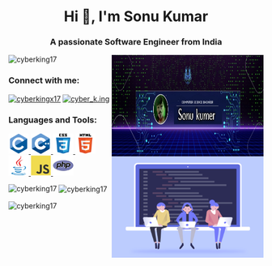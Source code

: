 <h1 align="center">Hi 👋, I'm Sonu Kumar</h1>
<h3 align="center">A passionate Software Engineer from India</h3>

<img align="right"  alt="coding" width="300" height="200" src="20250409_143934.jpg">


<img align="right"  alt="coding" width="300" height="200" src="aa.png.gif">

<p align="left"> <img src="https://komarev.com/ghpvc/?username=cyberking17&label=Profile%20views&color=0e75b6&style=flat" alt="cyberking17" /> </p>

<h3 align="left">Connect with me:</h3>
<p align="left">
<a href="https://twitter.com/cyberkingx17" target="blank"><img align="center" src="https://raw.githubusercontent.com/rahuldkjain/github-profile-readme-generator/master/src/images/icons/Social/twitter.svg" alt="cyberkingx17" height="30" width="40" /></a>
<a href="https://instagram.com/cyber_k.ing" target="blank"><img align="center" src="https://raw.githubusercontent.com/rahuldkjain/github-profile-readme-generator/master/src/images/icons/Social/instagram.svg" alt="cyber_k.ing" height="30" width="40" /></a>
</p>

<h3 align="left">Languages and Tools:</h3>
<p align="left"> <a href="https://www.cprogramming.com/" target="_blank" rel="noreferrer"> <img src="https://raw.githubusercontent.com/devicons/devicon/master/icons/c/c-original.svg" alt="c" width="40" height="40"/> </a> <a href="https://www.w3schools.com/cpp/" target="_blank" rel="noreferrer"> <img src="https://raw.githubusercontent.com/devicons/devicon/master/icons/cplusplus/cplusplus-original.svg" alt="cplusplus" width="40" height="40"/> </a> <a href="https://www.w3schools.com/css/" target="_blank" rel="noreferrer"> <img src="https://raw.githubusercontent.com/devicons/devicon/master/icons/css3/css3-original-wordmark.svg" alt="css3" width="40" height="40"/> </a> <a href="https://www.w3.org/html/" target="_blank" rel="noreferrer"> <img src="https://raw.githubusercontent.com/devicons/devicon/master/icons/html5/html5-original-wordmark.svg" alt="html5" width="40" height="40"/> </a> <a href="https://www.java.com" target="_blank" rel="noreferrer"> <img src="https://raw.githubusercontent.com/devicons/devicon/master/icons/java/java-original.svg" alt="java" width="40" height="40"/> </a> <a href="https://developer.mozilla.org/en-US/docs/Web/JavaScript" target="_blank" rel="noreferrer"> <img src="https://raw.githubusercontent.com/devicons/devicon/master/icons/javascript/javascript-original.svg" alt="javascript" width="40" height="40"/> </a> <a href="https://www.php.net" target="_blank" rel="noreferrer"> <img src="https://raw.githubusercontent.com/devicons/devicon/master/icons/php/php-original.svg" alt="php" width="40" height="40"/> </a> </p>

<p><img align="left" src="https://github-readme-stats.vercel.app/api/top-langs?username=cyberking17&show_icons=true&locale=en&layout=compact" alt="cyberking17" /></p>

<p>&nbsp;<img align="center" src="https://github-readme-stats.vercel.app/api?username=cyberking17&show_icons=true&locale=en" alt="cyberking17" /></p>

<p><img align="center" src="https://github-readme-streak-stats.herokuapp.com/?user=cyberking17&" alt="cyberking17" /></p>
